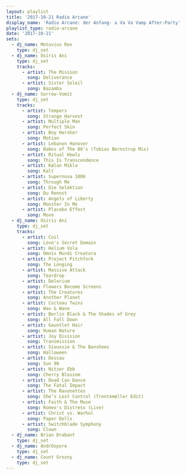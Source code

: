 ```yaml
---
layout: playlist
title: '2017-10-21 Radio Arcane'
display_name: 'Radio Arcane: der Anfang- a Va Va Vamp After-Party'
playlist_type: radio-arcane
date: '2017-10-21'
sets:
  - dj_name: Motuvius Rex
    type: dj_set
  - dj_name: Osiris Ani
    type: dj_set
    tracks:
      - artist: The Mission
        song: Deliverance
      - artist: Sister Soleil
        song: Bazamba
  - dj_name: Sorrow-Vomit
    type: dj_set
    tracks:
      - artist: Tempers
        song: Strange Harvest
      - artist: Multiple Man
        song: Perfect Skin
      - artist: Boy Harsher
        song: Motion
      - artist: Lebanon Hanover
        song: Babes of The 80's (Tobias Bernstrup Mix)
      - artist: Ritual Howls
        song: This Is Transcendence
      - artist: Kælan Mikla
        song: Kalt
      - artist: Supernova 1006
        song: Through Me
      - artist: Die Selektion
        song: Du Rennst
      - artist: Angels of Liberty
        song: Monster In Me
      - artist: Placebo Effect
        song: Move
  - dj_name: Osiris Ani
    type: dj_set
    tracks:
      - artist: Coil
        song: Love's Secret Domain
      - artist: Helium Vola
        song: Omnis Mundi Creatura
      - artist: Project Pitchfork
        song: The Longing
      - artist: Massive Attack
        song: Teardrop
      - artist: Delerium
        song: Flowers Become Screens
      - artist: The Creatures
        song: Another Planet
      - artist: Cocteau Twins
        song: Wax & Wane
      - artist: Berlin Black & The Shades of Grey
        song: All Fall Down
      - artist: Gauntlet Hair
        song: Human Nature
      - artist: Joy Division
        song: Transmission
      - artist: Siouxsie & The Banshees
        song: Halloween
      - artist: Dessau
        song: Sun 90
      - artist: Nitzer Ebb
        song: Cherry Blossom
      - artist: Dead Can Dance
        song: The Fatal Impact
      - artist: The Ravonettes
        song: She’s Lost Control (Trentemøller Edit)
      - artist: Faith & The Muse
        song: Romeo's Distress (Live)
      - artist: Christ vs. Warhol
        song: Paper Dolls
      - artist: Switchblade Symphony
        song: Clown
  - dj_name: Brian Drabant
    type: dj_set
  - dj_name: AndrOspore
    type: dj_set
  - dj_name: Count Grozny
    type: dj_set
---
```

